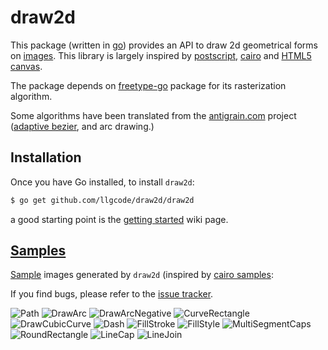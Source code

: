 draw2d
======

This package (written in [go](http://golang.org)) provides an API to draw 2d geometrical forms on [images](http://golang.org/pkg/image).
This library is largely inspired by [postscript](http://www.tailrecursive.org/postscript), [cairo](http://cairographics.org) and [HTML5 canvas](http://dev.w3.org/html5/canvas-api/canvas-2d-api.html#the-2d-drawing-context).

The package depends on [freetype-go](http://code.google.com/p/freetype-go) package for its rasterization algorithm.

Some algorithms have been translated from the [antigrain.com](http://www.antigrain.com) project ([adaptive bezier](http://www.antigrain.com/research/adaptive_bezier/index.html), and arc drawing.)

## Installation
Once you have Go installed, to install `draw2d`:

```sh
$ go get github.com/llgcode/draw2d/draw2d
```

a good starting point is the [getting started](http://github.com/llgcode/draw2d/wiki/GettingStarted) wiki page.


## [Samples](http://github.com/llgcode/draw2d/wiki/Samples)
[Sample](https://github.com/llgcode/draw2d/wiki/Samples) images generated by `draw2d` (inspired by [cairo samples](http://cairographics.org/samples):

If you find bugs, please refer to the [issue tracker](http://github.com/llgcode/draw2d/issues).

![Path](https://github.com/llgcode/draw2d/wiki/test_results/TestPath.png)
![DrawArc](https://github.com/llgcode/draw2d/wiki/test_results/TestDrawArc.png)
![DrawArcNegative](https://github.com/llgcode/draw2d/wiki/test_results/TestDrawArcNegative.png)
![CurveRectangle](https://github.com/llgcode/draw2d/wiki/test_results/TestCurveRectangle.png)
![DrawCubicCurve](https://github.com/llgcode/draw2d/wiki/test_results/TestDrawCubicCurve.png)
![Dash](https://github.com/llgcode/draw2d/wiki/test_results/TestDash.png)
![FillStroke](https://github.com/llgcode/draw2d/wiki/test_results/TestFillStroke.png)
![FillStyle](https://github.com/llgcode/draw2d/wiki/test_results/TestFillStyle.png)
![MultiSegmentCaps](https://github.com/llgcode/draw2d/wiki/test_results/TestMultiSegmentCaps.png)
![RoundRectangle](https://github.com/llgcode/draw2d/wiki/test_results/TestRoundRectangle.png)
![LineCap](https://github.com/llgcode/draw2d/wiki/test_results/TestLineCap.png)
![LineJoin](https://github.com/llgcode/draw2d/wiki/test_results/TestLineJoin.png)
